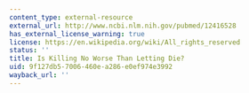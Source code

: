 ```yaml
---
content_type: external-resource
external_url: http://www.ncbi.nlm.nih.gov/pubmed/12416528
has_external_license_warning: true
license: https://en.wikipedia.org/wiki/All_rights_reserved
status: ''
title: Is Killing No Worse Than Letting Die?
uid: 9f127db5-7006-460e-a286-e0ef974e3992
wayback_url: ''
---
```

